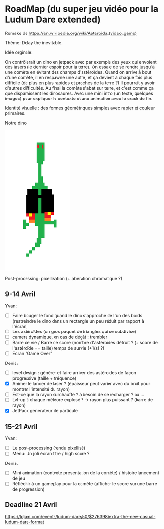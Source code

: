 # RoadMap (du super jeu vidéo pour la Ludum Dare extended)

Remake de https://en.wikipedia.org/wiki/Asteroids_(video_game)

Thème: Delay the inevitable.

Idée orginale:

On contrôlerait un dino en jetpack avec par exemple des yeux qui envoient des lasers (le dernier espoir pour la terre).
On essaie de se rendre jusqu'à une comète en évitant des champs d'astéroïdes.
Quand on arrive à bout d'une comète, il en respawne une autre, et ça devient à chaque fois plus difficile (de plus en plus rapides et proches de la terre ?) Il pourrait y avoir d'autres difficultés.
Au final la comète s'abat sur terre, et c'est comme ça que disparaissent les dinosaures.
Avec une mini intro (un texte, quelques images) pour expliquer le contexte et une animation avec le crash de fin.

Identité visuelle : des formes géométriques simples avec rapier et couleur primaires.

Notre dino:

![rendu du dino](doc/dino.png)

Post-processing: pixellisation (+ aberation chromatique ?)

## 9-14 Avril

Yvan:

-   [ ] Faire bouger le fond quand le dino s'approche de l'un des bords (restreindre le dino dans un rectangle un peu réduit par rapport à l'écran)
-   [ ] Les astéroïdes (un gros paquet de triangles qui se subdivise)
-   [ ] camera dynamique, en cas de dégât : trembler
-   [ ] Barre de vie / Barre de score (nombre d'astéroïdes détruit ? (+ score de l'astéroïde == taille) temps de survie (+1/s) ?)
-   [ ] Ecran "Game Over"

Denis:

-   [ ] level design : générer et faire arriver des astéroides de façon progressive (taille + fréquence)
-   [x] Animer le lancer de laser ? (épaisseur peut varier avec du bruit pour montrer l'intensité du rayon)
-   [ ] Est-ce que la rayon surchauffe ? à besoin de se recharger ? ou ...
-   [ ] Lvl-up à chaque météore explosé ? -> rayon plus puissant ? (barre de rayon)
-   [x] JetPack generateur de particule

## 15-21 Avril

Yvan:

-   [ ] Le post-processing (rendu pixellisé)
-   [ ] Menu: Un joli écran titre / high score ?

Denis:

-   [ ] Mini animation (contexte presentation de la comète) / histoire lancement de jeu
-   [ ] Réfléchir à un gameplay pour la comète (afficher le score sur une barre de progression)

## Deadline 21 Avril

https://ldjam.com/events/ludum-dare/50/$276398/extra-the-new-casual-ludum-dare-format
